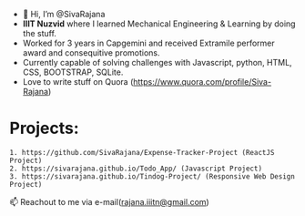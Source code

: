 - 👋 Hi, I’m @SivaRajana
- **IIIT Nuzvid** where I learned Mechanical Engineering & Learning by doing the stuff.
- Worked for 3 years in Capgemini and received Extramile performer award and consequitive promotions.
- Currently capable of solving challenges with Javascript, python, HTML, CSS, BOOTSTRAP, SQLite.
- Love to write stuff on Quora (https://www.quora.com/profile/Siva-Rajana)
# **Projects**: 
	1. https://github.com/SivaRajana/Expense-Tracker-Project (ReactJS Project)
	2. https://sivarajana.github.io/Todo_App/ (Javascript Project)
	3. https://sivarajana.github.io/Tindog-Project/ (Responsive Web Design Project)

 📫 Reachout to me via e-mail(rajana.iiitn@gmail.com)

